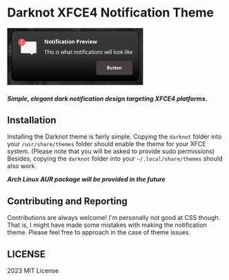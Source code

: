 # Darknot XFCE4 Notification Theme

![Darknot Notification Preview](https://github.com/ozd64/darknot-xfce-notification-theme/blob/main/darknot-preview.png?raw=true)

##### Simple, elegant dark notification design targeting XFCE4 platforms.

## Installation
Installing the Darknot theme is fairly simple. Copying the `darknot` folder into your `/usr/share/themes` folder should enable the theme for your XFCE system. (Please note that you will be asked to provide sudo permissions) Besides, copying the `darknot` folder into your `~/.local/share/themes` should also work.

***Arch Linux AUR package will be provided in the future***

## Contributing and Reporting
Contributions are always welcome! I'm personally not good at CSS though. That is, I might have made some mistakes with making the notification theme. Please feel free to approach in the case of theme issues.

## LICENSE

2023 MIT License
